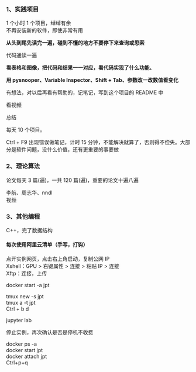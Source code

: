 
### 1、实践项目
1 个小时 1 个项目，绰绰有余  
不再安装新的软件，即使非常有用      

**从头到尾先读完一遍，碰到不懂的地方不要停下来查询或思索**

代码通读一遍

**看表格和图像，把代码和结果一一对应，看代码实现了什么功能、**

**用 pysnooper、Variable Inspector、Shift + Tab、参数改一改数值看变化**  

有想法，对以后再看有帮助的，记笔记，写到这个项目的 README 中   

看视频   

总结  


每天 10 个项目。

Ctrl + F9 出现错误做笔记，计时 15 分钟，不能解决就算了，否则得不偿失。大部分是软件问题，没什么价值，还有更重要的事要做  



### 2、理论算法
论文每天 3 篇(遍)，一共 120 篇(遍)，重要的论文十遍八遍  

李航、周志华、nndl  
视频  

### 3、其他编程 
C++，完了数据结构



#### 每次使用阿里云清单（手写，打钩）
点开实例网页，点击右上角启动，复制公网 IP  
Xshell：GPU > 右键属性 > 连接 > 粘贴 IP > 连接  
Xftp：连接，上传  

docker start -a jpt  

tmux new -s jpt  
tmux a -t jpt  
Ctrl + b d  

jupyter lab  

停止实例，再次确认是否是停机不收费  



docker ps -a  
docker start jpt  
docker attach jpt  
Ctrl+p+q  
